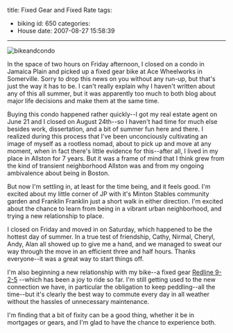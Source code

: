 title: Fixed Gear and Fixed Rate
tags:
  - biking
id: 650
categories:
  - House
date: 2007-08-27 15:58:39
---

![bikeandcondo](http://www.timlindgren.com/whereproject/wp-content/uploads/2007/08/bikeandcondo-225x300.jpg "bikeandcondo")

In the space of two hours on Friday afternoon, I closed on a condo in Jamaica Plain and picked up a fixed gear bike at Ace Wheelworks in Somerville. Sorry to drop this news on you without any run-up, but that's just the way it has to be. I can't really explain why I haven't written about any of this all summer, but it was apparently too much to both blog about major life decisions and make them at the same time.

Buying this condo happened rather quickly--I got my real estate agent on June 21 and I closed on August 24th--so I haven't had time for much else besides work, dissertation, and a bit of summer fun here and there. I realized during this process that I've been unconciously cultivating an image of myself as a rootless nomad, about to pick up and move at any moment, when in fact there's little evidence for this--after all, I lived in my place in Allston for 7 years. But it was a frame of mind that I think grew from the kind of transient neighborhood Allston was and from my ongoing ambivalence about being in Boston.

But now I'm settling in, at least for the time being, and it feels good. I'm excited about my little corner of JP with it's Minton Stables community garden and Franklin Franklin just a short walk in either direction. I'm excited about the chance to learn from being in a vibrant urban neighborhood, and trying a new relationship to place.

I closed on Friday and moved in on Saturday, which happened to be the hottest day of summer. In a true test of friendship, Cathy, Nirmal, Cheryl, Andy, Alan all showed up to give me a hand, and we managed to sweat our way through the move in an efficient three and half hours. Thanks everyone--it was a great way to start things off.

I'm also beginning a new relationship with my bike--a fixed gear [Redline 9-2-5](http://www.redlinebicycles.com/adultbikes/925.html) --which has been a joy to ride so far. I'm still getting used to the new connection we have, in particular the obligation to keep peddling--all the time--but it's clearly the best way to commute every day in all weather without the hassles of unnecessary maintenance.

I'm finding that a bit of fixity can be a good thing, whether it be in mortgages or gears, and I'm glad to have the chance to experience both.